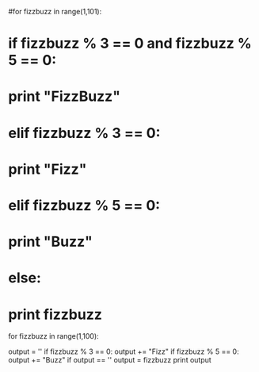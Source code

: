 
#for fizzbuzz in range(1,101):
#  if fizzbuzz % 3 == 0 and fizzbuzz % 5 == 0:
#    print "FizzBuzz"
#  elif fizzbuzz % 3 == 0:
#    print "Fizz"
#  elif fizzbuzz % 5 == 0:
#    print "Buzz"
#  else:
#    print fizzbuzz

for fizzbuzz in range(1,100):

output = ''
if fizzbuzz % 3 == 0:
	output += "Fizz"
if fizzbuzz % 5 == 0:
	output += "Buzz"
if output == ''
	output = fizzbuzz
print output
